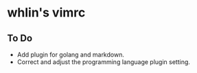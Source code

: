 # whlin's vimrc

## To Do 
* Add plugin for golang and markdown.
* Correct and adjust the programming language plugin setting.
